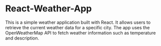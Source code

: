 # React-Weather-App
This is a simple weather application built with React. It allows users to retrieve the current weather data for a specific city. The app uses the OpenWeatherMap API to fetch weather information such as temperature and description.
